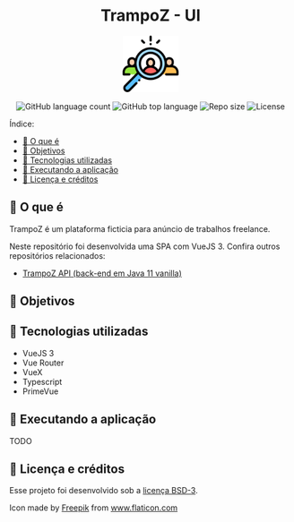 <div align="center">
    <h1>TrampoZ - UI</h1>
    <img alt="TrampoZ logo" src="src/assets/logo.svg"
    style="height: 20%; width: 20%;" />
</div>

<p align="center">
  <img alt="GitHub language count" src="https://img.shields.io/github/languages/count/mrocha98/trampoz-ui?style=flat-square"/>

  <img alt="GitHub top language" src="https://img.shields.io/github/languages/top/mrocha98/trampoz-ui?style=flat-square"/>

  <img alt="Repo size" src="https://img.shields.io/github/repo-size/mrocha98/trampoz-ui?style=flat-square"/>

  <img alt="License" src="https://img.shields.io/github/license/mrocha98/trampoz-ui?style=flat-square"/>
</p>

Índice:

- [🤔 O que é](#-o-que-é)
- [🎯 Objetivos](#-objetivos)
- [🔬 Tecnologias utilizadas](#-tecnologias-utilizadas)
- [🚀 Executando a aplicação](#-executando-a-aplicação)
- [📝 Licença e créditos](#-licença-e-créditos)

## 🤔 O que é

TrampoZ é um plataforma ficticia para anúncio de trabalhos freelance.

Neste repositório foi desenvolvida uma SPA com VueJS 3.
Confira outros repositórios relacionados:

- [TrampoZ API (back-end em Java 11 vanilla)](https://github.com/mrocha98/trampoz-api)

## 🎯 Objetivos

## 🔬 Tecnologias utilizadas

- VueJS 3
- Vue Router
- VueX
- Typescript
- PrimeVue

## 🚀 Executando a aplicação

TODO

## 📝 Licença e créditos

Esse projeto foi desenvolvido sob a [licença BSD-3](https://github.com/mrocha98/trampoz-api/blob/master/LICENSE).

Icon made by <a href="http://www.freepik.com/" title="Freepik">Freepik</a> from <a href="https://www.flaticon.com/" title="Flaticon"> www.flaticon.com</a>
